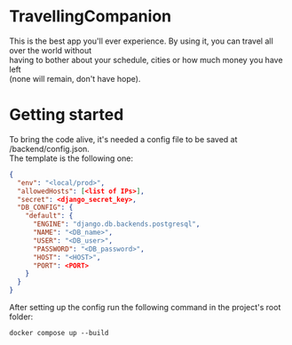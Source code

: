 # TravellingCompanion

This is the best app you'll ever experience. By using it, you can travel all over the world without<br>
having to bother about your schedule, cities or how much money you have left <br>
(none will remain, don't have hope).

# Getting started

To bring the code alive, it's needed a config file to be saved at /backend/config.json.<br>
The template is the following one:<br>

```json
{
  "env": "<local/prod>",
  "allowedHosts": [<list of IPs>],
  "secret": <django_secret_key>,
  "DB_CONFIG": {
    "default": {
      "ENGINE": "django.db.backends.postgresql",
      "NAME": "<DB_name>",
      "USER": "<DB_user>",
      "PASSWORD": "<DB_password>",
      "HOST": "<HOST>",
      "PORT": <PORT>
    }
  }
}
```

After setting up the config run the following command in the project's root folder:

```docker compose up --build```

